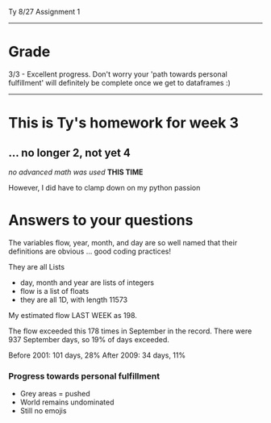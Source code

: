Ty   8/27   Assignment 1

---------
# Grade

3/3 - Excellent progress. Don't worry your 'path towards personal fulfillment' will definitely be complete once we get to dataframes :) 

---

# This is Ty's homework for week 3

## ... no longer 2, not yet 4

*no advanced math was used* **THIS TIME**

However, I did have to clamp down on my python passion

# Answers to your questions
The variables flow, year, month, and day are so well named that their definitions are obvious ... good coding practices!

They are all Lists
 - day, month and year are lists of integers
 - flow is a list of floats
 - they are all 1D, with length 11573

My estimated flow LAST WEEK as 198.

The flow exceeded this 178 times in September in the record.
There were 937 September days, so 19% of days exceeded.

Before 2001: 101 days, 28%
After 2009: 34 days, 11%




### Progress towards personal fulfillment

- Grey areas = pushed
- World remains undominated
- Still no emojis
